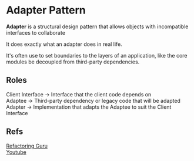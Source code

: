 # **Adapter Pattern**

**Adapter** is a structural design pattern that allows objects with incompatible interfaces to collaborate

It does exactly what an adapter does in real life.

It's often use to set boundaries to the layers of an application, like the core modules be decoupled from third-party dependencies.

## Roles
Client Interface -> Interface that the client code depends on <br/>
Adaptee -> Third-party dependency or legacy code that will be adapted <br/>
Adapter -> Implementation that adapts the Adaptee to suit the Client Interface

## Refs
[Refactoring Guru](https://refactoring.guru/design-patterns/adapter) <br/>
[Youtube](https://www.youtube.com/watch?v=Y69BsV9-23M) <br/>
